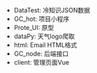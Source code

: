- DataTest: 冷知识JSON数据
- GC_hot: 项目小程序	
- Prote_UI: 原型
- dataPy: 天气logo爬取
- html: Email HTML格式
- GC_node: 后端接口
- client: 管理页面Vue 
